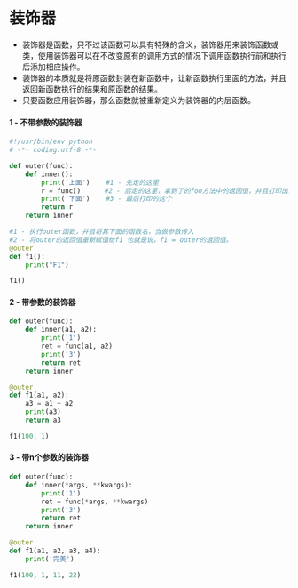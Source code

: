 # 装饰器

- 装饰器是函数，只不过该函数可以具有特殊的含义，装饰器用来装饰函数或类，使用装饰器可以在不改变原有的调用方式的情况下调用函数执行前和执行后添加相应操作。
- 装饰器的本质就是将原函数封装在新函数中，让新函数执行里面的方法，并且返回新函数执行的结果和原函数的结果。
- 只要函数应用装饰器，那么函数就被重新定义为装饰器的内层函数。


#### 1 - 不带参数的装饰器

``` python
#!/usr/bin/env python
# -*- coding:utf-8 -*-

def outer(func):
    def inner():
        print('上面')    #1 - 先走的这里
        r = func()      #2 - 后走的这里，拿到了的foo方法中的返回值，并且打印出来
        print('下面')    #3 - 最后打印的这个
        return r
    return inner

#1 - 执行outer函数，并且将其下面的函数名，当做参数传入
#2 - 将outer的返回值重新赋值给f1 也就是说，f1 = outer的返回值。
@outer
def f1():
    print("F1")

f1()
```

#### 2 - 带参数的装饰器

```python
def outer(func):
    def inner(a1, a2):
        print('1')
        ret = func(a1, a2)
        print('3')
        return ret
    return inner

@outer
def f1(a1, a2):
    a3 = a1 + a2
    print(a3)
    return a3

f1(100, 1)
```


#### 3 - 带n个参数的装饰器

```python
def outer(func):
    def inner(*args, **kwargs):
        print('1')
        ret = func(*args, **kwargs)
        print('3')
        return ret
    return inner

@outer
def f1(a1, a2, a3, a4):
    print('完美')

f1(100, 1, 11, 22)
```